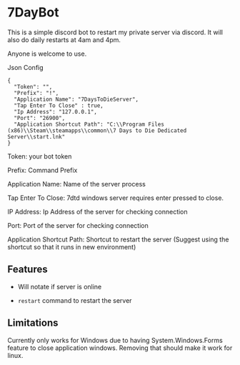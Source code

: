 # 7DayBot

This is a simple discord bot to restart my private server via discord. It will also do daily restarts at 4am and 4pm.

Anyone is welcome to use.


Json Config

```
{
  "Token": "",
  "Prefix": "!",
  "Application Name": "7DaysToDieServer",
  "Tap Enter To Close" : true,
  "Ip Address": "127.0.0.1",
  "Port": "26900",
  "Application Shortcut Path": "C:\\Program Files (x86)\\Steam\\steamapps\\common\\7 Days to Die Dedicated Server\\start.lnk"
}
```

Token: your bot token

Prefix: Command Prefix

Application Name: Name of the server process

Tap Enter To Close: 7dtd windows server requires enter pressed to close.

IP Address: Ip Address of the server for checking connection

Port: Port of the server for checking connection

Application Shortcut Path: Shortcut to restart the server (Suggest using the shortcut so that it runs in new environment)

## Features

- Will notate if server is online

- `restart` command to restart the server

## Limitations

Currently only works for Windows due to having System.Windows.Forms feature to close application windows. Removing that should make it work for linux.
